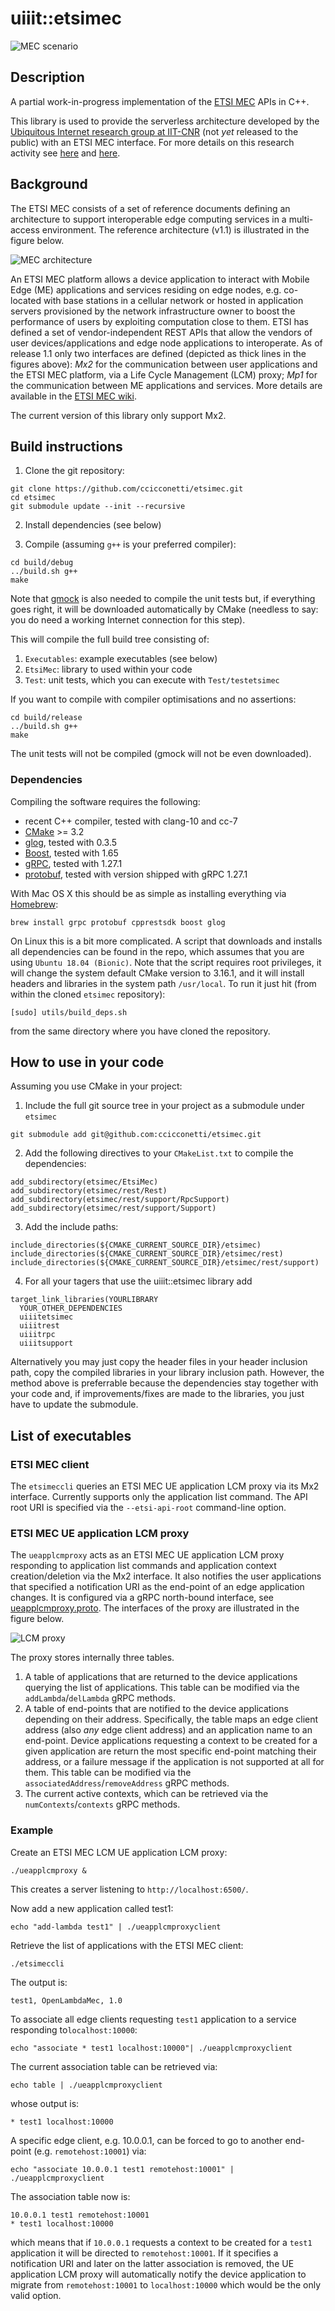 # uiiit::etsimec

![MEC scenario](doc/scenario.png)

## Description

A partial work-in-progress implementation of the [ETSI MEC](https://www.etsi.org/technologies/multi-access-edge-computing) APIs in C++.

This library is used to provide the serverless architecture developed by the [Ubiquitous Internet research group at IIT-CNR](http://cnd.iit.cnr.it/) (not _yet_ released to the public) with an ETSI MEC interface. For more details on this research activity see [here](https://ccicconetti.github.io/cloudcom2018.html) and [here](https://ccicconetti.github.io/percom2019.html).

## Background

The ETSI MEC consists of a set of reference documents defining an architecture to support interoperable edge computing services in a multi-access environment. The reference architecture (v1.1) is illustrated in the figure below.

![MEC architecture](doc/reference_architecture.png)

An ETSI MEC platform allows a device application to interact with Mobile Edge (ME) applications and services residing on edge nodes, e.g. co-located with base stations in a cellular network or hosted in application servers provisioned by the network infrastructure owner to boost the performance of users by exploiting computation close to them.
ETSI has defined a set of vendor-independent REST APIs that allow the vendors of user devices/applications and edge node applications to interoperate.
As of release 1.1 only two interfaces are defined (depicted as thick lines in the figures above): *Mx2* for the communication between user applications and the ETSI MEC platform, via a Life Cycle Management (LCM) proxy; *Mp1* for the communication between ME applications and services.
More details are available in the [ETSI MEC wiki](https://mecwiki.etsi.org/index.php?title=Main_Page).

The current version of this library only support Mx2.

## Build instructions

1. Clone the git repository:

```
git clone https://github.com/ccicconetti/etsimec.git
cd etsimec
git submodule update --init --recursive
```

2. Install dependencies (see below)

3. Compile (assuming `g++` is your preferred compiler):

```
cd build/debug
../build.sh g++
make
```
Note that [gmock](https://github.com/google/googlemock) is also needed to compile the unit tests but, if everything goes right, it will be downloaded automatically by CMake (needless to say: you do need a working Internet connection for this step).

This will compile the full build tree consisting of:

1. `Executables`: example executables (see below)
2. `EtsiMec`: library to used within your code
2. `Test`: unit tests, which you can execute with `Test/testetsimec`

If you want to compile with compiler optimisations and no assertions:

```
cd build/release
../build.sh g++
make
```

The unit tests will not be compiled (gmock will not be even downloaded).

### Dependencies

Compiling the software requires the following:

- recent C++ compiler, tested with clang-10 and cc-7
- [CMake](https://cmake.org/) >= 3.2
- [glog](https://github.com/google/glog), tested with 0.3.5
- [Boost](https://www.boost.org/), tested with 1.65
- [gRPC](https://grpc.io/), tested with 1.27.1
- [protobuf](https://developers.google.com/protocol-buffers/), tested with version shipped with gRPC 1.27.1

With Mac OS X this should be as simple as installing everything via [Homebrew](https://brew.sh/):

```
brew install grpc protobuf cpprestsdk boost glog
```

On Linux this is a bit more complicated. A script that downloads and installs all dependencies can be found in the repo, which assumes that you are using `Ubuntu 18.04 (Bionic)`. Note that the script requires root privileges, it will change the system default CMake version to 3.16.1, and it will install headers and libraries in the system path `/usr/local`. To run it just hit (from within the cloned `etsimec` repository):

```
[sudo] utils/build_deps.sh
```

from the same directory where you have cloned the repository.

## How to use in your code

Assuming you use CMake in your project:

1. Include the full git source tree in your project as a submodule under `etsimec`

```
git submodule add git@github.com:ccicconetti/etsimec.git
```

2. Add the following directives to your `CMakeList.txt` to compile the dependencies:

```
add_subdirectory(etsimec/EtsiMec)
add_subdirectory(etsimec/rest/Rest)
add_subdirectory(etsimec/rest/support/RpcSupport)
add_subdirectory(etsimec/rest/support/Support)
```

3. Add the include paths:

```
include_directories(${CMAKE_CURRENT_SOURCE_DIR}/etsimec)
include_directories(${CMAKE_CURRENT_SOURCE_DIR}/etsimec/rest)
include_directories(${CMAKE_CURRENT_SOURCE_DIR}/etsimec/rest/support)
```

4. For all your tagers that use the uiiit::etsimec library add

```
target_link_libraries(YOURLIBRARY
  YOUR_OTHER_DEPENDENCIES
  uiiitetsimec
  uiiitrest
  uiiitrpc
  uiiitsupport
```

Alternatively you may just copy the header files in your header inclusion path, copy the compiled libraries in your library inclusion path.
However, the method above is preferrable because the dependencies stay together with your code and, if improvements/fixes are made to the libraries, you just have to update the submodule.

## List of executables

### ETSI MEC client

The `etsimeccli` queries an ETSI MEC UE application LCM proxy via its Mx2 interface.
Currently supports only the application list command.
The API root URI is specified via the `--etsi-api-root` command-line option.

### ETSI MEC UE application LCM proxy

The `ueapplcmproxy` acts as an ETSI MEC UE application LCM proxy responding to application list commands and application context creation/deletion via the Mx2 interface.
It also notifies the user applications that specified a notification URI as the end-point of an edge application changes.
It is configured via a gRPC north-bound interface, see [ueapplcmproxy.proto](EtsiMec/ueapplcmproxy.proto).
The interfaces of the proxy are illustrated in the figure below.

![LCM proxy](doc/ueapplcmproxy.png)

The proxy stores internally three tables.

1. A table of applications that are returned to the device applications querying the list of applications. This table can be modified via the `addLambda`/`delLambda` gRPC methods.
2. A table of end-points that are notified to the device applications depending on their address. Specifically, the table maps an edge client address (also _any_ edge client address) and an application name to an end-point. Device applications requesting a context to be created for a given application are return the most specific end-point matching their address, or a failure message if the application is not supported at all for them. This table can be modified via the `associatedAddress`/`removeAddress` gRPC methods.
3. The current active contexts, which can be retrieved via the `numContexts`/`contexts` gRPC methods.

### Example

Create an ETSI MEC LCM UE application LCM proxy:

```
./ueapplcmproxy &
```

This creates a server listening to `http://localhost:6500/`.

Now add a new application called test1:

```
echo "add-lambda test1" | ./ueapplcmproxyclient
```

Retrieve the list of applications with the ETSI MEC client:

```
./etsimeccli

```

The output is:

```
test1, OpenLambdaMec, 1.0
```

To associate all edge clients requesting `test1` application to a service responding to`localhost:10000`:

```
echo "associate * test1 localhost:10000"| ./ueapplcmproxyclient
```

The current association table can be retrieved via:

```
echo table | ./ueapplcmproxyclient
```

whose output is:

```
* test1 localhost:10000
```

A specific edge client, e.g. 10.0.0.1, can be forced to go to another end-point (e.g. `remotehost:10001`) via:

```
echo "associate 10.0.0.1 test1 remotehost:10001" | ./ueapplcmproxyclient
```

The association table now is:

```
10.0.0.1 test1 remotehost:10001
* test1 localhost:10000
```

which means that if `10.0.0.1` requests a context to be created for a `test1` application it will be directed to `remotehost:10001`. If it specifies a notification URI and later on the latter association is removed, the UE application LCM proxy will automatically notify the device application to migrate from `remotehost:10001` to `localhost:10000` which would be the only valid option.
